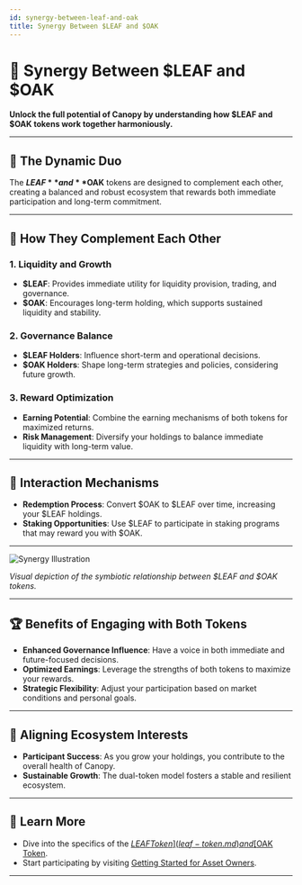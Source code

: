 ```yaml
---
id: synergy-between-leaf-and-oak
title: Synergy Between $LEAF and $OAK
---
```


# 🔗 Synergy Between $LEAF and $OAK

**Unlock the full potential of Canopy by understanding how $LEAF and $OAK tokens work together harmoniously.**

---

## 🌿 **The Dynamic Duo**

The **$LEAF** and **$OAK** tokens are designed to complement each other, creating a balanced and robust ecosystem that rewards both immediate participation and long-term commitment.

---

## 🌟 **How They Complement Each Other**

### **1. Liquidity and Growth**

- **$LEAF**: Provides immediate utility for liquidity provision, trading, and governance.
- **$OAK**: Encourages long-term holding, which supports sustained liquidity and stability.

### **2. Governance Balance**

- **$LEAF Holders**: Influence short-term and operational decisions.
- **$OAK Holders**: Shape long-term strategies and policies, considering future growth.

### **3. Reward Optimization**

- **Earning Potential**: Combine the earning mechanisms of both tokens for maximized returns.
- **Risk Management**: Diversify your holdings to balance immediate liquidity with long-term value.

---

## 🔄 **Interaction Mechanisms**

- **Redemption Process**: Convert $OAK to $LEAF over time, increasing your $LEAF holdings.
- **Staking Opportunities**: Use $LEAF to participate in staking programs that may reward you with $OAK.

---

![Synergy Illustration](../assets/images/leaf-oak-synergy.png)

*Visual depiction of the symbiotic relationship between $LEAF and $OAK tokens.*

---

## 🏆 **Benefits of Engaging with Both Tokens**

- **Enhanced Governance Influence**: Have a voice in both immediate and future-focused decisions.
- **Optimized Earnings**: Leverage the strengths of both tokens to maximize your rewards.
- **Strategic Flexibility**: Adjust your participation based on market conditions and personal goals.

---

## 🤝 **Aligning Ecosystem Interests**

- **Participant Success**: As you grow your holdings, you contribute to the overall health of Canopy.
- **Sustainable Growth**: The dual-token model fosters a stable and resilient ecosystem.

---

## 📖 **Learn More**

- Dive into the specifics of the [$LEAF Token](leaf-token.md) and [$OAK Token](oak-token.md).
- Start participating by visiting [Getting Started for Asset Owners](../getting-started/for-asset-owners.md).

---
